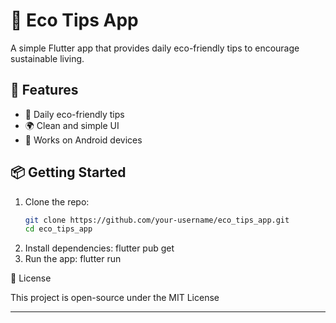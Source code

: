 # 🌱 Eco Tips App

A simple Flutter app that provides daily eco-friendly tips to encourage sustainable living.  

## 🚀 Features
- 📝 Daily eco-friendly tips  
- 🌍 Clean and simple UI  
- 📱 Works on Android devices  

## 📦 Getting Started
1. Clone the repo:
   ```bash
   git clone https://github.com/your-username/eco_tips_app.git
   cd eco_tips_app
2. Install dependencies:
flutter pub get
3. Run the app:
flutter run

📜 License

This project is open-source under the MIT License


---
